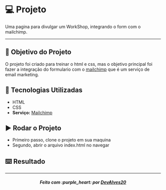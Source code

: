 # :computer: Projeto

Uma pagina para divulgar um WorkShop, integrando o form com o mailchimp.

---

## :dart: Objetivo do Projeto

O projeto foi criado para treinar o html e css, mas o objetivo principal foi fazer a integração do formulario com o [mailchimp](https://mailchimp.com/) que é um serviço de email marketing.

## :rocket: Tecnologias Utilizadas

* HTML
* CSS
* **Serviço:** [Mailchimp](https://mailchimp.com/)

## :arrow_forward: Rodar o Projeto

* Primeiro passo, clone o projeto em sua maquina
* Segundo, abrir o arquivo index.html no navegar

## :keyboard: Resultado


---

<h5 align='center' >Feito com :purple_heart: por <a href="https://github.com/DevAlves20" target="_blank">DevAlves20</a> </h5>
